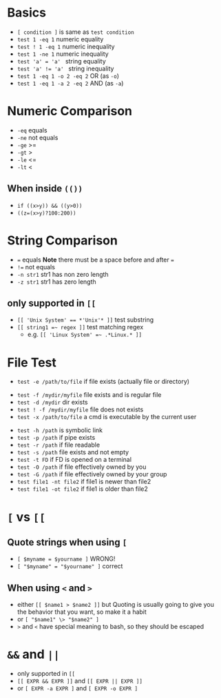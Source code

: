 # Basics
* `[ condition ]` is same as `test condition`
* `test 1 -eq 1` numeric equality
* `test ! 1 -eq 1` numeric inequality
* `test 1 -ne 1` numeric inequality
* `test 'a' = 'a' ` string equality
* `test 'a' != 'a' ` string inequality
* `test 1 -eq 1 -o 2 -eq 2`  OR (as `-o`)
* `test 1 -eq 1 -a 2 -eq 2`  AND (as `-a`)

# Numeric Comparison
- `-eq` equals
- `-ne` not equals
- `-ge` >=
- `-gt` >
- `-le` <=
- `-lt` <
## When inside `(())`
- `if ((x>y)) && ((y>0))`
- `((z=(x>y)?100:200))`

# String Comparison
- `=` equals **Note** there must be a space before and after `=`
- `!=` not equals
- `-n str1` str1 has non zero length
- `-z str1` str1 has zero length
## only supported in `[[`
- `[[ 'Unix System' == *'Unix'* ]]` test substring
- `[[ string1 =~ regex ]]` test matching regex
  - e.g. `[[ 'Linux System' =~ .*Linux.* ]]`

# File Test
- `test -e /path/to/file` if file exists (actually file or directory)
* `test -f /mydir/myfile` file exists and is regular file
* `test -d /mydir` dir exists
* `test ! -f /mydir/myfile` file does not exists
* `test -x /path/to/file` a cmd is executable by the current user
- `test -h /path` is symbolic link
- `test -p /path` if pipe exists
- `test -r /path` if file readable
- `test -s /path` file exists and not empty
- `test -t FD` if FD is opened on a terminal
- `test -O /path` if file effectively owned by you
- `test -G /path` if file effectively owned by your group
- `test file1 -nt file2` if file1 is newer than file2
- `test file1 -ot file2` if file1 is older than file2

# `[` vs `[[`
## Quote strings when using `[`
- `[ $myname = $yourname ]` WRONG!
- `[ "$myname" = "$yourname" ]` correct
## When using `<` and `>`
- either `[[ $name1 > $name2 ]]` but Quoting is usually going to give you the behavior that you want, so make it a habit
- or `[ "$name1" \> "$name2" ]`
- `>` and `<` have special meaning to bash, so they should be escaped

# `&&` and `||`
- only supported in `[[`
- `[[ EXPR && EXPR ]]` and `[[ EXPR || EXPR ]]`
- or `[ EXPR -a EXPR ]` and `[ EXPR -o EXPR ]`
